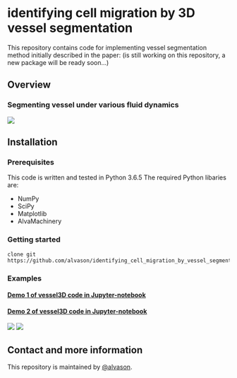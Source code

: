 # identifying cell migration by 3D vessel segmentation
This repository contains code for implementing vessel segmentation method initially described in the paper:
(is still working on this repository, a new package will be ready soon...)

## Overview
### Segmenting vessel under various fluid dynamics
![](https://github.com/alvason/identifying_cell_migration_by_vessel_segmentation/blob/main/vessel_segmentation_v000)

## Installation
### Prerequisites
This code is written and tested in Python 3.6.5
The required Python libaries are:
* NumPy
* SciPy
* Matplotlib
* AlvaMachinery

### Getting started
```
clone git https://github.com/alvason/identifying_cell_migration_by_vessel_segmentation.git
```
### Examples
#### [Demo 1 of vessel3D code in Jupyter-notebook](https://github.com/alvason/identifying_cell_migration_by_vessel_segmentation/blob/master/code/migration3d_pbmc_cell_v001.ipynb)
#### [Demo 2 of vessel3D code in Jupyter-notebook](https://github.com/alvason/identifying_cell_migration_by_vessel_segmentation/blob/master/code/migration3d_pbmc_cell_v002.ipynb)
![](https://github.com/alvason/identifying_cell_migration_by_vessel_segmentation/blob/main/figure/inside_vessel_v000.png)
![](https://github.com/alvason/identifying_cell_migration_by_vessel_segmentation/blob/main/figure/outside_vessel_v000.png)
## Contact and more information
This repository is maintained by [@alvason](https://github.com/alvason).
